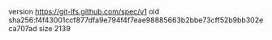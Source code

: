 version https://git-lfs.github.com/spec/v1
oid sha256:f4f43001ccf877dfa9e794f4f7eae98885663b2bbe73cff52b9bb302eca707ad
size 2139
